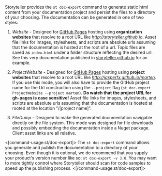 <!--Title:Exporting the Documentation-->
<!--Url:export-->

Storyteller provides the `st doc-export` command to generate static html content from your documentation project and persist the files to a directory of your choosing. The documentation can be generated in one of two styles:

1. _Website_ - Designed for [GitHub Pages](https://pages.github.com) hosting using **organization websites** that resolve to a root URL like _http://storyteller.github.io_. Asset file links for images, stylesheets, and scripts are absolute urls assuming that the documentation is hosted at the root of a url. Topic files are saved as `index.html` under a folder structure reflecting the desired url. See this very documentation published in [storyteller.github.io](https://github.com/storyteller/storyteller.github.io) for an example.

1. _ProjectWebsite_ - Designed for [GitHub Pages](https://pages.github.com) hosting using **project websites** that resolve to a root URL like _http://jasperfx.github.io/marten_. If you use this mode, you will also have to provide the GitHub project name for the Url construction using the `--project` flag (`st doc-export ProjectWebsite --project marten`). **Do watch that the project URL for gh-pages is case sensitive!** Asset file links for images, stylesheets, and scripts are absolute urls assuming that the documentation is hosted at rooted at the location "/[project name]". 

1. _FileDump_ - Designed to make the generated documentation navigable directly on the file system. This mode was designed for file downloads and possibly embedding the documentation inside a Nuget package. Client asset links are all relative.



<[command-usage:st/doc-export]>
The `st doc-export` command allows you generate and publish the documentation to a directory of your choosing. Even though it is optional, we do recommend that you supply your product's version number like so: `st doc-export -v 3.0`. You may want to more tightly control where Storyteller should scan for code samples to speed up the publishing process.
<[/command-usage:st/doc-export]>
